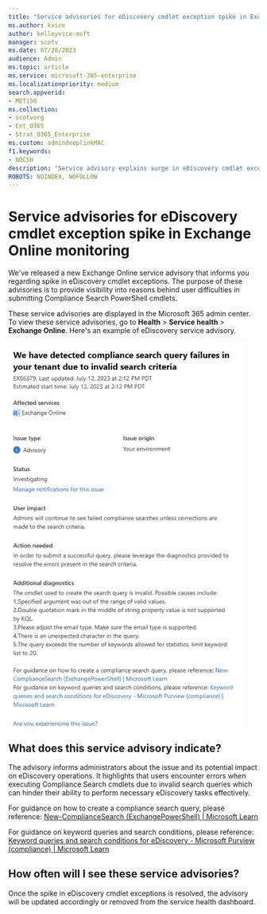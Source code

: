 ```yaml
---
title: "Service advisories for eDiscovery cmdlet exception spike in Exchange Online monitoring"
ms.author: kvice
author: kelleyvice-msft
manager: scotv
ms.date: 07/28/2023
audience: Admin
ms.topic: article
ms.service: microsoft-365-enterprise
ms.localizationpriority: medium
search.appverid:
- MET150
ms.collection:
- scotvorg
- Ent_O365
- Strat_O365_Enterprise
ms.custom: admindeeplinkMAC
f1.keywords:
- NOCSH
description: "Service advisory explains surge in eDiscovery cmdlet exceptions affecting Compliance Search PowerShell cmdlets.."
ROBOTS: NOINDEX, NOFOLLOW
---
```


# Service advisories for eDiscovery cmdlet exception spike in Exchange Online monitoring

We've released a new Exchange Online service advisory that informs you regarding spike in eDiscovery cmdlet exceptions. The purpose of these advisories is to provide visibility into reasons behind user difficulties in submitting Compliance Search PowerShell cmdlets.

These service advisories are displayed in the Microsoft 365 admin center. To view these service advisories, go to **Health** > **Service health** > **Exchange Online**. Here's an example of eDiscovery service advisory.

![Ediscovery Service Advisory.](../media/Microsoft-365-ediscovery-service-advisory.png)

## What does this service advisory indicate?

The advisory informs administrators about the issue and its potential impact on eDiscovery operations. It highlights that users encounter errors when executing Compliance Search cmdlets due to invalid search queries which can hinder their ability to perform necessary eDiscovery tasks effectively.

For guidance on how to create a compliance search query, please reference: [New-ComplianceSearch (ExchangePowerShell) | Microsoft Learn](/powershell/module/exchange/new-compliancesearch?view=exchange-ps)

For guidance on keyword queries and search conditions, please reference: [Keyword queries and search conditions for eDiscovery - Microsoft Purview (compliance) | Microsoft Learn](/purview/ediscovery-keyword-queries-and-search-conditions?view=o365-worldwide)

## How often will I see these service advisories?

Once the spike in eDiscovery cmdlet exceptions is resolved, the advisory will be updated accordingly or removed from the service health dashboard.